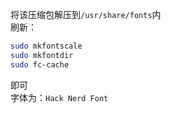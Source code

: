 将该压缩包解压到`/usr/share/fonts`内  
刷新：  
``` sh
sudo mkfontscale
sudo mkfontdir
sudo fc-cache
```
即可  
字体为：`Hack Nerd Font`  
